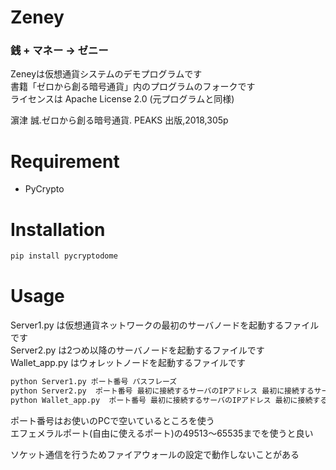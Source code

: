 # Zeney
### 銭 + マネー -> ゼニー
Zeneyは仮想通貨システムのデモプログラムです  
書籍「ゼロから創る暗号通貨」内のプログラムのフォークです  
ライセンスは Apache License 2.0 (元プログラムと同様)  

濵津 誠.ゼロから創る暗号通貨. PEAKS 出版,2018,305p  

# Requirement

* PyCrypto

# Installation

```bash
pip install pycryptodome
```

# Usage

Server1.py は仮想通貨ネットワークの最初のサーバノードを起動するファイルです  
Server2.py は2つめ以降のサーバノードを起動するファイルです  
Wallet_app.py はウォレットノードを起動するファイルです  
```bash
python Server1.py ポート番号 パスフレーズ
python Server2.py  ポート番号 最初に接続するサーバのIPアドレス 最初に接続するサーバのポート番号 パスフレーズ
python Wallet_app.py  ポート番号 最初に接続するサーバのIPアドレス 最初に接続するサーバのポート番号
```
ポート番号はお使いのPCで空いているところを使う  
エフェメラルポート(自由に使えるポート)の49513～65535までを使うと良い    

ソケット通信を行うためファイアウォールの設定で動作しないことがある  